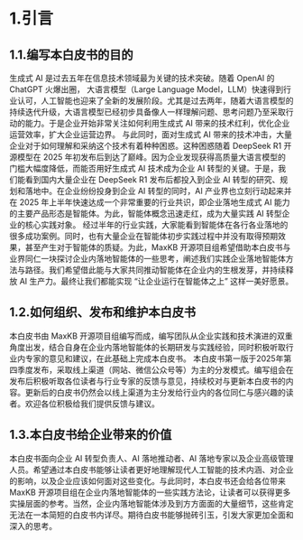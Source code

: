 # 1.引言
## 1.1.编写本白皮书的目的
生成式 AI 是过去五年在信息技术领域最为关键的技术突破。随着 OpenAI 的 ChatGPT 火爆出圈， 大语言模型（Large Language Model，LLM）快速得到行业认可，人工智能也迎来了全新的发展阶段。尤其是过去两年，随着大语言模型的持续迭代升级，大语言模型已经初步具备像人一样理解问题、思考问题乃至采取行动的能力。于是企业开始非常关注如何利用生成式 AI 带来的技术红利，优化企业运营效率，扩大企业运营边界。
与此同时，面对生成式 AI 带来的技术冲击，大量企业对于如何理解和采纳这个技术有着种种困惑。这种困惑随着 DeepSeek R1 开源模型在 2025 年初发布后到达了巅峰。因为企业发现获得高质量大语言模型的门槛大幅度降低，而能否用好生成式 AI 技术成为企业 AI 转型的关键。于是，我们能看到国内大量企业在 DeepSeek R1 发布后都投入到企业 AI 转型的研究、规划和落地中。在企业纷纷投身到企业 AI 转型的同时，AI 产业界也立刻行动起来并在 2025 年上半年快速达成一个非常重要的行业共识，即企业落地生成式 AI 能力的主要产品形态是智能体。为此，智能体概念迅速走红，成为大量实践 AI 转型企业的核心实践对象。
经过半年的行业实践，大家能看到智能体在各行各业落地的很多成功案例。同时，也有大量企业在智能体初步实践过程中并没有取得预期效果，甚至产生对于智能体的质疑。为此，MaxKB 开源项目组希望借助本白皮书与业界同仁一块探讨企业内落地智能体的一些思考，阐述我们实践企业落地智能体方法与路径。我们希望借此能与大家共同推动智能体在企业内的生根发芽，并持续释放 AI 生产力。最终让我们都能实现 “让企业运行在智能体之上” 这样一美好愿景。
## 1.2.如何组织、发布和维护本白皮书
本白皮书由 MaxKB 开源项目组编写而成，编写团队从企业实践和技术演进的双重角度出发，结合自身在企业内落地智能体的长期研发与实践经验，同时积极听取行业内专家的意见和建议，在此基础上完成本白皮书。
本白皮书第一版于2025年第四季度发布，采取线上渠道（网站、微信公众号等）为主的分发模式。编写组会在发布后积极听取各位读者与行业专家的反馈与意见，持续校对与更新本白皮书的内容。更新后的白皮书仍然会以线上渠道为主分发给行业内的各位同仁与感兴趣的读者。欢迎各位积极给我们提供反馈与建议。

## 1.3.本白皮书给企业带来的价值
本白皮书面向企业 AI 转型负责人、AI 落地推动者、AI 落地专家以及企业高级管理人员。希望通过本白皮书能够让读者更好地理解现代人工智能的技术内涵、对企业的影响，以及企业应该如何面对这些变化。与此同时，本白皮书还会给各位带来 MaxKB 开源项目组在企业内落地智能体的一些实践方法论，让读者可以获得更多实操层面的参考。当然，企业内落地智能体涉及到方方面面的大量细节，这些肯定无法在一本简短的白皮书内详尽。期待白皮书能够抛砖引玉，引发大家更加全面和深入的思考。

